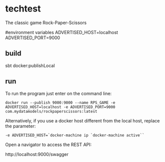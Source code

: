 # techtest

The classic game Rock-Paper-Scissors

#environment variables
ADVERTISED_HOST=localhost
ADVERTISED_PORT=9000

## build
sbt docker:publishLocal

## run
To run the program just enter on the command line:

```docker run --publish 9000:9000 --name RPS_GAME -e ADVERTISED_HOST=localhost -e ADVERTISED_PORT=9000 com.mydatamodels/rockpaperscissors:latest```

Alternatively, if you use a docker host different from the local host, replace the parameter:

```-e ADVERTISED_HOST=`docker-machine ip `docker-machine active`` ```

Open a navigator to access the REST API:

http://localhost:9000/swagger

